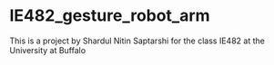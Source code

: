 # IE482_gesture_robot_arm
This is a project by Shardul Nitin Saptarshi for the class IE482 at the University at Buffalo
